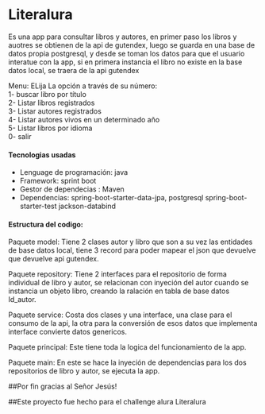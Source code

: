 # Literalura

 Es una app para consultar libros y autores, en primer paso los libros y auotres se obtienen de la api de gutendex,
 luego se guarda en una base de datos propia postgresql, y desde se toman  los datos para que el usuario interatue
 con la app, si en primera instancia el libro no existe en la base datos local, se traera de la api gutendex
 

 Menu:
    ELija La opción a través de su número:           
    1- buscar libro por título                       
    2- Listar libros registrados                     
    3- Listar autores registrados                    
    4- Listar autores vivos en un determinado año    
    5- Listar libros por idioma                                                                                                                     
    0- salir 
 
 #### Tecnologias usadas
 - Lenguage de programación: java
 - Framework: sprint boot
 - Gestor de dependecias : Maven
 - Dependencias:
    spring-boot-starter-data-jpa,
    postgresql
    spring-boot-starter-test
    jackson-databind


#### Estructura del codigo:

Paquete model:
Tiene 2 clases autor y libro que son a su vez las entidades de base datos local, tiene 3 record para poder mapear
el json  que devuelve que devuelve api gutendex.

Paquete repository:
Tiene 2 interfaces para el repositorio de forma individual de libro y autor, se relacionan con inyeción del autor cuando
se instancia un objeto libro, creando la ralación en tabla de base datos Id_autor.

Paquete service: 
Costa dos clases y una interface, una clase para el consumo de la api, la otra para la conversión de esos datos que
implementa interface convierte datos genericos.

Paquete principal:
Este tiene toda la logica del funcionamiento de la app.

Paquete main:
En este se hace la inyeción de dependencias para los dos repositorios de libro y autor, se ejecuta la app.


##Por fin gracias al Señor Jesús!

##Este proyecto fue hecho para el challenge alura Literalura
   
